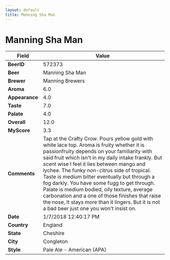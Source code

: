 ```yaml
---
layout: default
title: Manning Sha Man
---
```


# Manning Sha Man

| Field         | Value     |
|---------------|-----------|
| **BeerID** | 572373 |
| **Beer** | Manning Sha Man |
| **Brewer** | Manning Brewers |
| **Aroma** | 6.0 |
| **Appearance** | 4.0 |
| **Taste** | 7.0 |
| **Palate** | 4.0 |
| **Overall** | 12.0 |
| **MyScore** | 3.3 |
| **Comments** | Tap at the Crafty Crow. Pours yellow gold with white lace top. Aroma is fruity whether it is passionfruity depends on your familiarity with said fruit which isn&#39;t in my daily intake frankly. But scent wise I feel it lies between mango and lychee. The funky non-citrus side of tropical. Taste is medium bitter eventually but through a fog darkly. You have some fugg to get through. Palate is medium bodied, oily texture, average carbonation and a one of those finishes that raise the nose, It stays more than it lingers. But it is not a  bad beer just one you won&#39;t insist on. |
| **Date** | 1/7/2018 12:40:17 PM |
| **Country** | England |
| **State** | Cheshire |
| **City** | Congleton |
| **Style** | Pale Ale - American (APA) |

